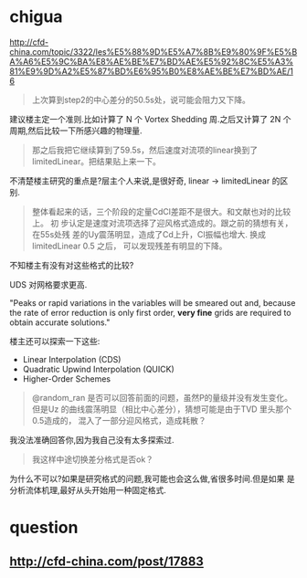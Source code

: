 # chigua
http://cfd-china.com/topic/3322/les%E5%88%9D%E5%A7%8B%E9%80%9F%E5%BA%A6%E5%9C%BA%E8%AE%BE%E7%BD%AE%E5%92%8C%E5%A3%81%E9%9D%A2%E5%87%BD%E6%95%B0%E8%AE%BE%E7%BD%AE/16


> 上次算到step2的中心差分的50.5s处，说可能会阻力又下降。

建议楼主定一个准则.比如计算了 N 个 Vortex Shedding 周.之后又计算了 2N
个周期,然后比较一下所感兴趣的物理量.


> 那之后我把它继续算到了59.5s，然后速度对流项的linear换到了
> limitedLinear。把结果贴上来一下。


不清楚楼主研究的重点是?层主个人来说,是很好奇, linear -> limitedLinear
的区别.


> 整体看起来的话，三个阶段的定量CdCl差距不是很大。和文献也对的比较上。
> 初 步认定是速度对流项选择了迎风格式造成的。跟之前的猜想有关，在55s处残
> 差的Uy震荡明显，造成了Cd上升，Cl振幅也增大. 换成limitedLinear 0.5 之后，
> 可以发现残差有明显的下降。

不知楼主有没有对这些格式的比较?

UDS 对网格要求更高.

"Peaks or rapid variations in the variables will be smeared out and,
because the rate of error reduction is only first order,
**very fine** grids are required to obtain accurate solutions."

楼主还可以探索一下这些:

- Linear Interpolation (CDS)
- Quadratic Upwind Interpolation (QUICK)
- Higher-Order Schemes


> @random_ran 是否可以回答前面的问题，虽然P的量级并没有发生变化。但是Uz
> 的曲线震荡明显（相比中心差分），猜想可能是由于TVD 里头那个0.5造成的，
> 混入了一部分迎风格式，造成耗散？

我没法准确回答你,因为我自己没有太多探索过.


> 我这样中途切换差分格式是否ok？

为什么不可以?如果是研究格式的问题,我可能也会这么做,省很多时间.但是如果
是分析流体机理,最好从头开始用一种固定格式.



# question
## http://cfd-china.com/post/17883

